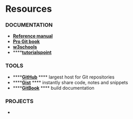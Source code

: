 # Resources

### **DOCUMENTATION**

* ****[**Reference manual**](https://git-scm.com/docs)****
* ****[**Pro Git book**](https://git-scm.com/book/en/v2)****
* ****[**w3schools**](https://www.w3schools.com/git/default.asp?remote=github)****
* ****[**tutorialspoint**](https://www.tutorialspoint.com/git/index.htm)

### TOOLS

* ****[**GitHub**](https://github.com/) **** largest host for Git repositories
* ****[**Gist**](https://gist.github.com/) **** instantly share code, notes and snippets
* ****[**GitBook**](https://www.gitbook.com/) **** build documentation

### PROJECTS

*

